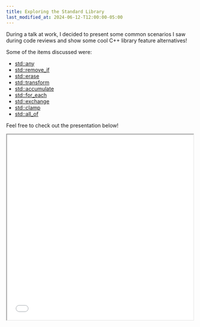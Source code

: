 ```yaml
---
title: Exploring the Standard Library
last_modified_at: 2024-06-12-T12:00:00-05:00
---
```


During a talk at work, I decided to present some common scenarios I saw
during code reviews and show some cool C++ library feature alternatives!

Some of the items discussed were:

- [std::any](https://en.cppreference.com/w/cpp/utility/any)
- [std::remove_if](https://en.cppreference.com/w/cpp/algorithm/remove)
- [std::erase](https://en.cppreference.com/w/cpp/container/vector/erase2)
- [std::transform](https://en.cppreference.com/w/cpp/algorithm/transform)
- [std::accumulate](https://en.cppreference.com/w/cpp/algorithm/accumulate)
- [std::for_each](https://en.cppreference.com/w/cpp/algorithm/for_each)
- [std::exchange](https://en.cppreference.com/w/cpp/utility/exchange)
- [std::clamp](https://en.cppreference.com/w/cpp/algorithm/clamp)
- [std::all_of](https://en.cppreference.com/w/cpp/algorithm/all_any_none_of)

Feel free to check out the presentation below!

<iframe src="/assets/img/blog/2024-06-12-exploring-the-standard-library/cpp-standard-library.pdf" width="100%" height="500px"></iframe>
